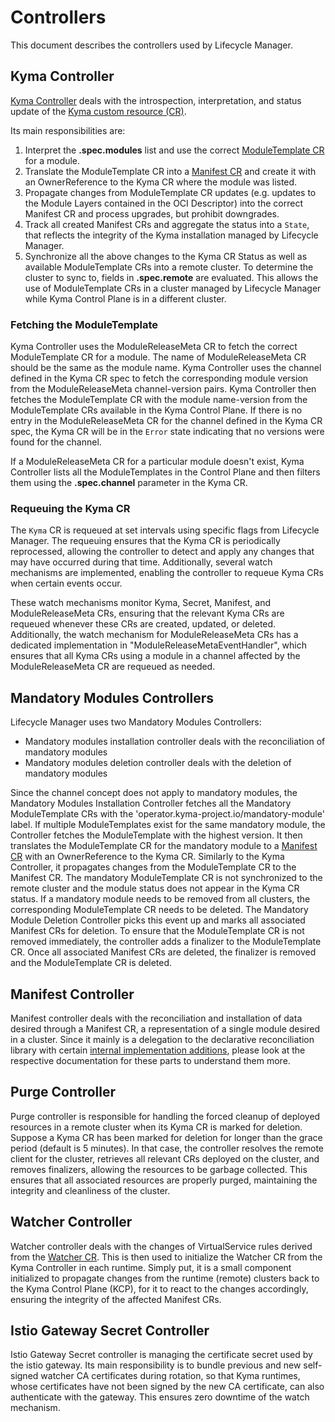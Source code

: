 # Controllers

This document describes the controllers used by Lifecycle Manager.

## Kyma Controller

[Kyma Controller](../../internal/controller/kyma/controller.go) deals with the introspection, interpretation, and status update of the [Kyma custom resource (CR)](./resources/01-kyma.md).

Its main responsibilities are:

1. Interpret the **.spec.modules** list and use the correct [ModuleTemplate CR](./resources/03-moduletemplate.md) for a module.
2. Translate the ModuleTemplate CR into a [Manifest CR](./resources/02-manifest.md) and create it with an OwnerReference to the Kyma CR where the module was listed.
3. Propagate changes from ModuleTemplate CR updates (e.g. updates to the Module Layers contained in the OCI Descriptor) into the correct Manifest CR and process upgrades, but prohibit downgrades.
4. Track all created Manifest CRs and aggregate the status into a `State`, that reflects the integrity of the Kyma installation managed by Lifecycle Manager.
5. Synchronize all the above changes to the Kyma CR Status as well as available ModuleTemplate CRs into a remote cluster.
To determine the cluster to sync to, fields in **.spec.remote** are evaluated.
This allows the use of ModuleTemplate CRs in a cluster managed by Lifecycle Manager while Kyma Control Plane is in a different cluster.

### Fetching the ModuleTemplate

Kyma Controller uses the ModuleReleaseMeta CR to fetch the correct ModuleTemplate CR for a module. The name of ModuleReleaseMeta CR should be the same as the module name. Kyma Controller uses the channel defined in the Kyma CR spec to fetch the corresponding module version from the ModuleReleaseMeta channel-version pairs. Kyma Controller then fetches the ModuleTemplate CR with the module name-version from the ModuleTemplate CRs available in the Kyma Control Plane. If there is no entry in the ModuleReleaseMeta CR for the channel defined in the Kyma CR spec, the Kyma CR will be in the `Error` state indicating that no versions were found for the channel.

If a ModuleReleaseMeta CR for a particular module doesn't exist, Kyma Controller lists all the ModuleTemplates in the Control Plane and then filters them using the **.spec.channel** parameter in the Kyma CR.

### Requeuing the Kyma CR

The `Kyma` CR is requeued at set intervals using specific flags from Lifecycle Manager. The requeuing ensures that the Kyma CR is periodically reprocessed, allowing the controller to detect and apply any changes that may have occurred during that time. Additionally, several watch mechanisms are implemented, enabling the controller to requeue Kyma CRs when certain events occur.

These watch mechanisms monitor Kyma, Secret, Manifest, and ModuleReleaseMeta CRs, ensuring that the relevant Kyma CRs are requeued whenever these CRs are created, updated, or deleted. Additionally, the watch mechanism for ModuleReleaseMeta CRs has a dedicated implementation in "ModuleReleaseMetaEventHandler", which ensures that all Kyma CRs using a module in a channel affected by the ModuleReleaseMeta CR are requeued as needed.

## Mandatory Modules Controllers

Lifecycle Manager uses two Mandatory Modules Controllers:

* Mandatory modules installation controller deals with the reconciliation of mandatory modules
* Mandatory modules deletion controller deals with the deletion of mandatory modules

Since the channel concept does not apply to mandatory modules, the Mandatory Modules Installation Controller fetches all the Mandatory ModuleTemplate CRs with the 'operator.kyma-project.io/mandatory-module' label. If multiple ModuleTemplates exist for the same mandatory module, the Controller fetches the ModuleTemplate with the highest version. It then translates the ModuleTemplate CR for the mandatory module to a [Manifest CR](./resources/02-manifest.md) with an OwnerReference to the Kyma CR. Similarly to the Kyma Controller,
it propagates changes from the ModuleTemplate CR to the Manifest CR. The mandatory ModuleTemplate CR is not synchronized to the remote cluster and the module status does not appear in the Kyma CR status. If a mandatory module needs to be removed from all clusters, the corresponding ModuleTemplate CR needs to be deleted. The Mandatory Module Deletion Controller picks this event up and marks all associated Manifest CRs for deletion. To ensure that the ModuleTemplate CR is not removed immediately, the controller adds a finalizer to the ModuleTemplate CR. Once all associated Manifest CRs are deleted, the finalizer is removed and the ModuleTemplate CR is deleted.

## Manifest Controller

Manifest controller deals with the reconciliation and installation of data desired through a Manifest CR, a representation of a single module desired in a cluster.
Since it mainly is a delegation to the declarative reconciliation library with certain [internal implementation additions](../../internal/manifest/README.md), please look at the respective documentation for these parts to understand them more.

## Purge Controller

Purge controller is responsible for handling the forced cleanup of deployed resources in a remote cluster when its Kyma CR is marked for deletion.
Suppose a Kyma CR has been marked for deletion for longer than the grace period (default is 5 minutes). In that case, the controller resolves the remote client for the cluster, retrieves all relevant CRs deployed on the cluster, and removes finalizers, allowing the resources to be garbage collected. This ensures that all associated resources are properly purged, maintaining the integrity and cleanliness of the cluster.

## Watcher Controller

Watcher controller deals with the changes of VirtualService rules derived from the [Watcher CR](./resources/04-watcher.md). This is then used to initialize the Watcher CR from the Kyma Controller in each runtime. Simply put, it is a small component initialized to propagate changes from the runtime (remote) clusters back to the Kyma Control Plane (KCP), for it to react to the changes accordingly, ensuring the integrity of the affected Manifest CRs.

## Istio Gateway Secret Controller

Istio Gateway Secret controller is managing the certificate secret used by the istio gateway. Its main responsibility is to bundle previous and new self-signed watcher CA certificates during rotation, so that Kyma runtimes, whose certificates have not been signed by the new CA certificate, can also authenticate with the gateway. This ensures zero downtime of the watch mechanism.
